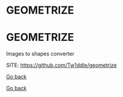 # GEOMETRIZE
# GEOMETRIZE
 
 Images to shapes converter
 
 SITE: https://github.com/Tw1ddle/geometrize

 [Go back](https://portable-linux-apps.github.io/apps.html)

 [Go back](https://portable-linux-apps.github.io/apps.html)
